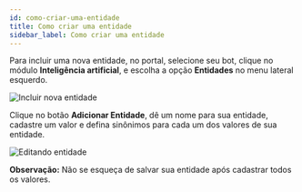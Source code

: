```yaml
---
id: como-criar-uma-entidade
title: Como criar uma entidade
sidebar_label: Como criar uma entidade
---
```


Para incluir uma nova entidade, no portal, selecione seu bot, clique no módulo **Inteligência artificial**, e escolha a opção **Entidades** no menu lateral esquerdo.

![Incluir nova entidade](/img/ai/nlp/nlp-como-criar-uma-entidade-1.png)

Clique no botão **Adicionar Entidade**, dê um nome para sua entidade, cadastre um valor e defina sinônimos para cada um dos valores de sua entidade.

![Editando entidade](/img/ai/nlp/nlp-como-criar-uma-entidade-2.png)

**Observação:** Não se esqueça de salvar sua entidade após cadastrar todos os valores.